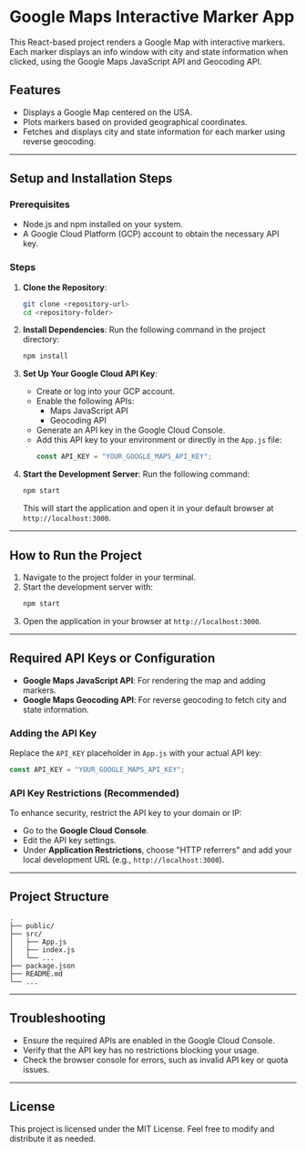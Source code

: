 # Google Maps Interactive Marker App

This React-based project renders a Google Map with interactive markers. Each marker displays an info window with city and state information when clicked, using the Google Maps JavaScript API and Geocoding API.

## Features
- Displays a Google Map centered on the USA.
- Plots markers based on provided geographical coordinates.
- Fetches and displays city and state information for each marker using reverse geocoding.

---

## Setup and Installation Steps

### Prerequisites
- Node.js and npm installed on your system.
- A Google Cloud Platform (GCP) account to obtain the necessary API key.

### Steps
1. **Clone the Repository**:
   ```bash
   git clone <repository-url>
   cd <repository-folder>
   ```

2. **Install Dependencies**:
   Run the following command in the project directory:
   ```bash
   npm install
   ```

3. **Set Up Your Google Cloud API Key**:
   - Create or log into your GCP account.
   - Enable the following APIs:
     - Maps JavaScript API
     - Geocoding API
   - Generate an API key in the Google Cloud Console.
   - Add this API key to your environment or directly in the `App.js` file:
     ```javascript
     const API_KEY = "YOUR_GOOGLE_MAPS_API_KEY";
     ```

4. **Start the Development Server**:
   Run the following command:
   ```bash
   npm start
   ```
   This will start the application and open it in your default browser at `http://localhost:3000`.

---

## How to Run the Project
1. Navigate to the project folder in your terminal.
2. Start the development server with:
   ```bash
   npm start
   ```
3. Open the application in your browser at `http://localhost:3000`.

---

## Required API Keys or Configuration

- **Google Maps JavaScript API**: For rendering the map and adding markers.
- **Google Maps Geocoding API**: For reverse geocoding to fetch city and state information.

### Adding the API Key
Replace the `API_KEY` placeholder in `App.js` with your actual API key:
```javascript
const API_KEY = "YOUR_GOOGLE_MAPS_API_KEY";
```

### API Key Restrictions (Recommended)
To enhance security, restrict the API key to your domain or IP:
- Go to the **Google Cloud Console**.
- Edit the API key settings.
- Under **Application Restrictions**, choose "HTTP referrers" and add your local development URL (e.g., `http://localhost:3000`).

---

## Project Structure
```
.
├── public/
├── src/
│   ├── App.js
│   ├── index.js
│   └── ...
├── package.json
├── README.md
└── ...
```

---

## Troubleshooting
- Ensure the required APIs are enabled in the Google Cloud Console.
- Verify that the API key has no restrictions blocking your usage.
- Check the browser console for errors, such as invalid API key or quota issues.

---

## License
This project is licensed under the MIT License. Feel free to modify and distribute it as needed.

